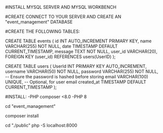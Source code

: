 #INSTALL MYSQL SERVER AND MYSQL WORKBENCH

#CREATE CONNECT TO YOUR SERVER AND CREATE AN "event_management" DATABASE

#CREATE THE FOLLOWING TABLES:

CREATE TABLE events (
    id INT AUTO_INCREMENT PRIMARY KEY,
    name VARCHAR(255) NOT NULL,
    date TIMESTAMP DEFAULT CURRENT_TIMESTAMP,
    message TEXT NOT NULL,
    user_id VARCHAR(20),
    FOREIGN KEY (user_id) REFERENCES users(UserID)
);

CREATE TABLE users (
    UserId INT PRIMARY KEY AUTO_INCREMENT,
    username VARCHAR(50) NOT NULL,
    password VARCHAR(255) NOT NULL,  -- Ensure the password is hashed before storing
    email VARCHAR(100) UNIQUE,        -- Optional, for user email
    created_at TIMESTAMP DEFAULT CURRENT_TIMESTAMP
);


#INSTALL:
-PHP composer <8.0
-PHP 8

cd "event_management"

composer install

cd "./public"
php -S localhost:8000 
